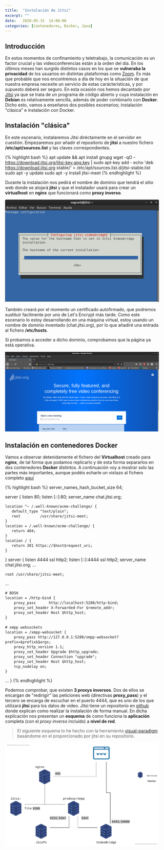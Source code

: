 ```yaml
---
title:  "Instalación de Jitsi"
excerpt: ""
date:   2020-05-15  14:00:00
categories: [Contenedores, Docker, Java]
---
```


## Introducción

En estos momentos de confinamiento y teletrabajo, la comunicación es un factor crucial y las videoconferencias están a la orden del día. En los últimos meses han surgido distintos casos en los que se **vulneraba la privacidad** de los usuarios en distintas plataformas como [Zoom](https://hipertextual.com/2020/04/zoom-expone-llamadas-internet).
Es más que probable que nos encontremos a día de hoy en la situación de que nuestra empresa necesite un servicio de estas carácterísticas, y por supuesto deberá ser seguro. En esta ocasión nos hemos decantado por [Jitsi](https://jitsi.org/the-mossos-confusion/) ya que se trata de un programa de código abierto y cuya instalación en **Debian** es relativamente sencilla, además de poder combinarlo con **Docker**.
Dicho esto, vamos a enseñaros dos posibles escenarios; instalación "clásica" e instalación con Docker.

## Instalación "clásica"

En este escenario, instalaremos Jitsi diréctamente en el servidor en cuestión. Empezaremos por añadir el repositorio de **jitsi** a nuestro fichero **/etc/apt/sources.list** y las claves correspondientes.

{% highlight bash %}
apt update && apt install gnupg
wget -qO - https://download.jitsi.org/jitsi-key.gpg.key | sudo apt-key add -
echo 'deb https://download.jitsi.org stable/' > /etc/apt/sources.list.d/jitsi-stable.list
sudo apt -y update
sudo apt -y install jitsi-meet
{% endhighlight %}

Durante la instalación nos pedirá el nombre de dominio que tendrá el sitio web donde se alojará **jitsi** y que el instalador usará para crear un **virtualhost** en **nginx** que funcionará como **proxy inverso**.

![](/images/jitsi/1.png)

También creará por el momento un certificado autofirmado, que podremos sustituir facilmente por uno de Let's Encrypt más tarde.
Como este escenario lo estoy desarrollando en una máquina virtual, estoy usando un nombre de dominio inventado (chat.jitsi.org), por lo que añadiré una entrada al fichero **/etc/hosts**.

Si probamos a acceder a dicho dominio, comprobamos que la página ya está operativa.

![](/images/jitsi/2.png)

## Instalación en contenedores Docker

Vamos a observar detenidamente el fichero del **Virtualhost** creado para **nginx**, de tal forma que podamos replicarlo y de esta forma separarlos en dos contenedores **Docker** distintos. A continuación voy a mostrar solo las partes más importantes, aunque podéis echarle un vistazo al fichero completo [aquí](/docs/jistsi/nginxFile.conf)

{% highlight bash %}
server_names_hash_bucket_size 64;

server {
    listen 80;
    listen [::]:80;
    server_name chat.jitsi.org;

    location ^~ /.well-known/acme-challenge/ {
       default_type "text/plain";
       root         /usr/share/jitsi-meet;
    }
    location = /.well-known/acme-challenge/ {
       return 404;
    }
    location / {
       return 301 https://$host$request_uri;
    }
}
server {
    listen 4444 ssl http2;
    listen [::]:4444 ssl http2;
    server_name chat.jitsi.org;
...

    root /usr/share/jitsi-meet;
...

    # BOSH
    location = /http-bind {
        proxy_pass      http://localhost:5280/http-bind;
        proxy_set_header X-Forwarded-For $remote_addr;
        proxy_set_header Host $http_host;
    }

    # xmpp websockets
    location = /xmpp-websocket {
        proxy_pass http://127.0.0.1:5280/xmpp-websocket?prefix=$prefix&$args;
        proxy_http_version 1.1;
        proxy_set_header Upgrade $http_upgrade;
        proxy_set_header Connection "upgrade";
        proxy_set_header Host $http_host;
        tcp_nodelay on;
    }
...
}
{% endhighlight %}

Podemos comprobar, que existen **3 proxys inversos**. Dos de ellos se encargan de "redirigir" las peticiones web (directivas **proxy_pass**) y el tercero se encarga de escuchar en el puerto 4444, que es uno de los que utilizará **jitsi** para los datos de video.
Jitsi tiene un repositorio en [github](https://github.com/jitsi/jitsi-meet/blob/master/doc/manual-install.md) donde explican como realizar la instalación de forma manual. En dicha explicación nos presentan un **esquema** de como funciona la **aplicación** completa (con el _proxy inverso_ incluido) a **nivel de red**.
> El siguiente esquema lo he hecho con la herramienta [visual-paradigm](https://online.visual-paradigm.com) basándome en el proporcionado por jitsi en su repositorio.

![](/images/jitsi/scheme.jpg)
